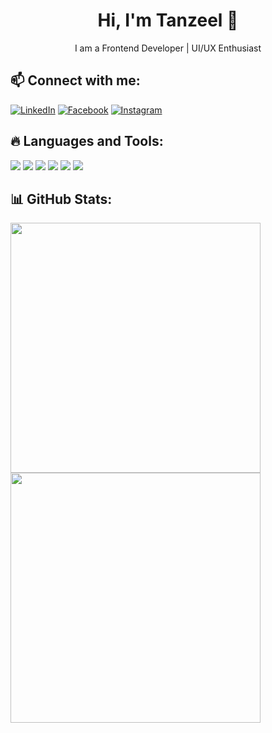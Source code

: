 <h1 align="center">Hi, I'm Tanzeel 👋</h1>  
<p align="center">I am a Frontend Developer | UI/UX Enthusiast</p>  

## 📫 Connect with me:
[![LinkedIn](https://img.shields.io/badge/-LinkedIn-blue?style=for-the-badge&logo=linkedin)](https://www.linkedin.com/in/tanzeelhameedi23/)
[![Facebook](https://img.shields.io/badge/-Facebook-blue?style=for-the-badge&logo=facebook)](https://www.facebook.com/tanzeelhameedi663/)
[![Instagram](https://img.shields.io/badge/-Instagram-purple?style=for-the-badge&logo=instagram)](https://www.instagram.com/itz_tanzeel_hameedi_mallick/)

## 🔥 Languages and Tools:
<p align="left">
<img src="https://img.shields.io/badge/-HTML5-orange?style=for-the-badge&logo=html5&logoColor=white"/>
<img src="https://img.shields.io/badge/-CSS3-blue?style=for-the-badge&logo=css3&logoColor=white"/>
<img src="https://img.shields.io/badge/-JavaScript-yellow?style=for-the-badge&logo=javascript&logoColor=white"/>
<img src="https://img.shields.io/badge/-React-blue?style=for-the-badge&logo=react&logoColor=white"/>
<img src="https://img.shields.io/badge/-Bootstrap-purple?style=for-the-badge&logo=bootstrap&logoColor=white"/>
<img src="https://img.shields.io/badge/-TailwindCSS-teal?style=for-the-badge&logo=tailwind-css&logoColor=white"/>
</p>

## 📊 GitHub Stats:
<p align="left">
<img src="https://github-readme-stats.vercel.app/api?username=GitHub username&show_icons=true&theme=radical" width="400px"/>
<img src="https://github-readme-stats.vercel.app/api/top-langs/?username=GitHub username&layout=compact&theme=radical" width="400px"/>
</p>
